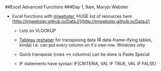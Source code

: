 ##Excel Advanced Functions
###Day 1, 9am, Maryjo Webster

- Excel functions with [mjwebster](https://github.com/mjwebster), HUGE list of resources here 
[http://mjwebster.github.io/DataJ/](http://mjwebster.github.io/DataJ/)
	- Lots on VLOOKUP

	- [Tableau reshaper](http://kb.tableau.com/articles/knowledgebase/addin-reshaping-data-excel) for transposing data (R data-frame-ifying tables, kinda) i.e. can put every column on it's own row. Windows only

	- Quick transpose (rows <-> columns) can be done is Paste Special

	- IF statements have syntax: IF(CRITERIA, VAL IF TRUE, VAL IF FALSE)
